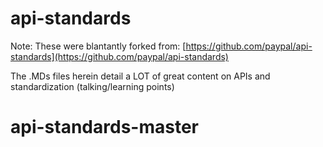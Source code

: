 # api-standards

Note: These were blantantly forked from: [https://github.com/paypal/api-standards](https://github.com/paypal/api-standards)

The .MDs files herein detail a LOT of great content on APIs and standardization (talking/learning points)
# api-standards-master
